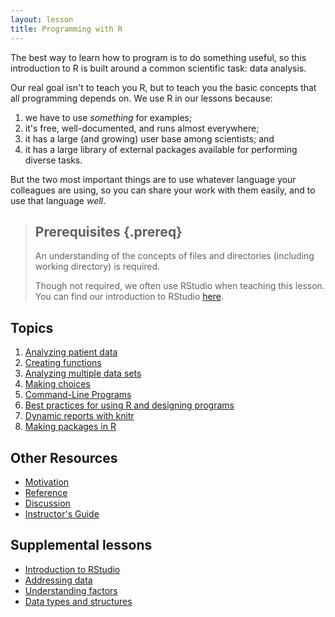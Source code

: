 ```yaml
---
layout: lesson
title: Programming with R
---
```

The best way to learn how to program is to do something useful,
so this introduction to R is built around a common scientific task:
data analysis.

Our real goal isn't to teach you R,
but to teach you the basic concepts that all programming depends on.
We use R in our lessons because:

1.  we have to use *something* for examples;
2.  it's free, well-documented, and runs almost everywhere;
3.  it has a large (and growing) user base among scientists; and
4.  it has a large library of external packages available for performing diverse tasks.

But the two most important things are
to use whatever language your colleagues are using,
so you can share your work with them easily,
and to use that language *well*.

> ## Prerequisites {.prereq}
>
> An understanding of the concepts of files and directories (including working
>directory) is required.
>
> Though not required, we often use RStudio when teaching this lesson.
> You can find our introduction to RStudio [here](01-supp-intro-rstudio.html).

## Topics

1.  [Analyzing patient data](01-starting-with-data.html)
2.  [Creating functions](02-func-R.html)
3.  [Analyzing multiple data sets](03-loops-R.html)
4.  [Making choices](04-cond.html)
5.  [Command-Line Programs](05-cmdline.html)
6.  [Best practices for using R and designing programs](06-best-practices.html)
7.  [Dynamic reports with knitr](07-knitr-R.html)
8.  [Making packages in R](08-making-packages-R.html)

## Other Resources

*   [Motivation](motivation.html)
*   [Reference](reference.html)
*   [Discussion](discussion.html)
*   [Instructor's Guide](instructors.html)

## Supplemental lessons

*   [Introduction to RStudio](01-supp-intro-rstudio.html)
*   [Addressing data](01-supp-addressing-data.html)
*   [Understanding factors](01-supp-factors.html)
*   [Data types and structures](01-supp-data-structures.html)
